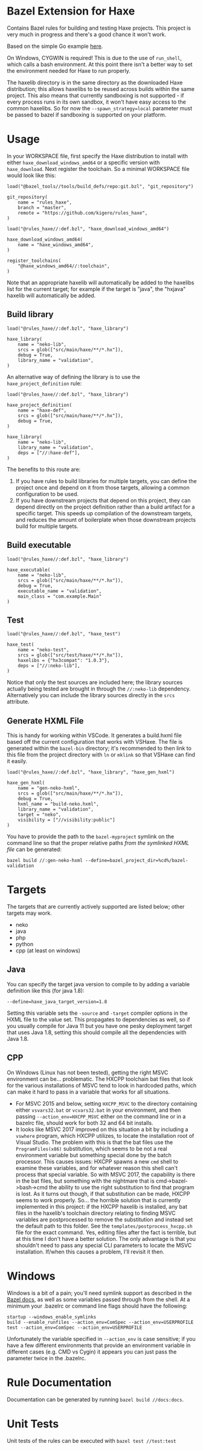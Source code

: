 # Bazel Extension for Haxe

Contains Bazel rules for building and testing Haxe projects.  This project is very much in progress and there's a good
chance it won't work.

Based on the simple Go example [here](https://github.com/jayconrod/rules_go_simple).

On Windows, CYGWIN is required!  This is due to the use of `run_shell`, which calls a bash environment.  At this point
there isn't a better way to set the environment needed for Haxe to run properly.  

The haxelib directory is in the same directory as the downloaded Haxe distribution; this allows haxelibs to be reused
across builds within the same project.  This also means that currently sandboxing is not supported - if every process
runs in its own sandbox, it won't have easy access to the common haxelibs.  So for now the `--spawn_strategy=local`
parameter must be passed to bazel if sandboxing is supported on your platform.

# Usage

In your WORKSPACE file, first specify the Haxe distribution to install with either `haxe_download_windows_amd64` or a
specific version with `haxe_download`.  Next register the toolchain.  So a minimal WORKSPACE file would look like this:
```
load("@bazel_tools//tools/build_defs/repo:git.bzl", "git_repository")

git_repository(
    name = "rules_haxe",
    branch = "master",
    remote = "https://github.com/kigero/rules_haxe",
)

load("@rules_haxe//:def.bzl", "haxe_download_windows_amd64")

haxe_download_windows_amd64(
    name = "haxe_windows_amd64",
)

register_toolchains(
    "@haxe_windows_amd64//:toolchain",
)
```

Note that an appropriate haxelib will automatically be added to the haxelibs list for the current target; for example if
the target is "java", the "hxjava" haxelib will automatically be added.

## Build library

```
load("@rules_haxe//:def.bzl", "haxe_library")

haxe_library(
    name = "neko-lib",
    srcs = glob(["src/main/haxe/**/*.hx"]),
    debug = True,
    library_name = "validation",
)
```

An alternative way of defining the library is to use the `haxe_project_definition` rule:
```
load("@rules_haxe//:def.bzl", "haxe_library")

haxe_project_definition(
    name = "haxe-def",
    srcs = glob(["src/main/haxe/**/*.hx"]),
    debug = True,
)

haxe_library(
    name = "neko-lib",
    library_name = "validation",
    deps = ["//:haxe-def"],
)
```
The benefits to this route are:
1. If you have rules to build libraries for multiple targets, you can define the project once and depend on it from 
those targets, allowing a common configuration to be used.
1. If you have downstream projects that depend on this project, they can depend directly on the project definition 
rather than a build artifact for a specific target.  This speeds up compilation of the downstream targets, and reduces 
the amount of boilerplate when those downstream projects build for multiple targets.

## Build executable

```
load("@rules_haxe//:def.bzl", "haxe_library")

haxe_executable(
    name = "neko-lib",
    srcs = glob(["src/main/haxe/**/*.hx"]),
    debug = True,
    executable_name = "validation",
    main_class = "com.example.Main"
)
```

## Test

```
load("@rules_haxe//:def.bzl", "haxe_test")

haxe_test(
    name = "neko-test",
    srcs = glob(["src/test/haxe/**/*.hx"]),
    haxelibs = {"hx3compat": "1.0.3"},
    deps = ["//:neko-lib"],
)
```

Notice that only the test sources are included here; the library sources actually being tested are brought in through 
the `//:neko-lib` dependency.  Alternatively you can include the library sources directly in the `srcs` attribute.

## Generate HXML File

This is handy for working within VSCode.  It generates a build.hxml file based off the current configuration that works
with VSHaxe.  The file is generated within the `bazel-bin` directory; it's recommended to then link to this file from
the project directory with `ln` or `mklink` so that VSHaxe can find it easily.

```
load("@rules_haxe//:def.bzl", "haxe_library", "haxe_gen_hxml")

haxe_gen_hxml(
    name = "gen-neko-hxml",
    srcs = glob(["src/main/haxe/**/*.hx"]),
    debug = True,
    hxml_name = "build-neko.hxml",
    library_name = "validation",
    target = "neko",
    visibility = ["//visibility:public"]
)
```
You have to provide the path to the `bazel-myproject` symlink on the command line so that the proper relative paths *from
the symlinked HXML file* can be generated:
```
bazel build //:gen-neko-hxml --define=bazel_project_dir=%cd%/bazel-validation
```

# Targets

The targets that are currently actively supported are listed below; other targets may work.
* neko
* java
* php
* python
* cpp (at least on windows)

## Java

You can specify the target java version to compile to by adding a variable definition like this (for java 1.8):
```
--define=haxe_java_target_version=1.8
```
Setting this variable sets the `-source` and `-target` compiler options in the HXML file to the value set.  This
propagates to dependencies as well, so if you usually compile for Java 11 but you have one pesky deployment target that
uses Java 1.8, setting this should compile all the dependencies with Java 1.8.

## CPP

On Windows (Linux has not been tested), getting the right MSVC environment can be... problematic.  The HXCPP toolchain bat files that look for the various installations of MSVC tend to look in hardcoded paths, which can make it hard to pass in a variable that works for all situations.  
* For MSVC 2015 and below, setting `HXCPP_MSVC` to the directory containing either `vsvars32.bat` or `vcvars32.bat` in your environment, and then passing `--action_env=HXCPP_MSVC` either on the command line or in a bazelrc file, should work for both 32 and 64 bit installs.
* It looks like MSVC 2017 improved on this situation a bit by including a `vswhere` program, which HXCPP utilizes, to locate the installation root of Visual Studio.  The problem with this is that the bat files use the `ProgramFiles(x86)` substitution, which seems to be not a real environment variable but something special done by the batch processor.  This causes issues: HXCPP spawns a new `cmd` shell to examine these variables, and for whatever reason this shell can't process that special variable.  So with MSVC 2017, the capability is there in the bat files, but something with the nightmare that is cmd->bazel->bash->cmd the ability to use the right substitution to find that program is lost.  As it turns out though, if that substitution can be made, HXCPP seems to work properly.  So... the horrible solution that is currently implemented in this project: if the HXCPP haxelib is installed, any bat files in the haxelib's toolchain directory relating to finding MSVC variables are postprocessed to remove the substitution and instead set the default path to this folder.  See the `templates/postprocess_hxcpp.sh` file for the exact command.  Yes, editing files after the fact is terrible, but at this time I don't have a better solution.  The only advantage is that you shouldn't need to pass any special CLI parameters to locate the MSVC installation.  If/when this causes a problem, I'll revisit it then.

# Windows

Windows is a bit of a pain; you'll need symlink support as described in the [Bazel
docs](https://docs.bazel.build/versions/master/windows.html#enable-symlink-support), as well as some variables passed
through from the shell.  At a minimum your .bazelrc or command line flags should have the following:
```
startup --windows_enable_symlinks
build --enable_runfiles --action_env=ComSpec --action_env=USERPROFILE
test --action_env=ComSpec --action_env=USERPROFILE
```
Unfortunately the variable specified in `--action_env` is case sensitive; if you have a few different environments that provide an environment variable in different cases (e.g. CMD vs Cygin) it appears you can just pass the parameter twice in the .bazelrc.

# Rule Documentation

Documentation can be generated by running `bazel build //docs:docs`.

# Unit Tests

Unit tests of the rules can be executed with `bazel test //test:test`